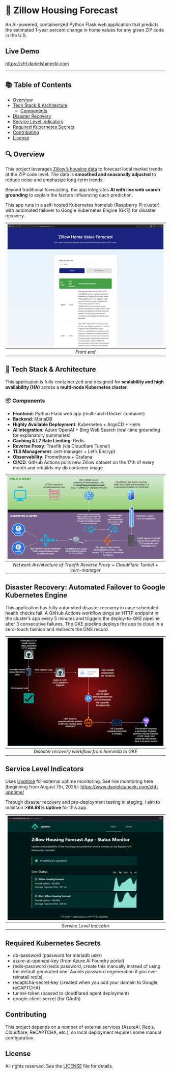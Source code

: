 # 🏡 Zillow Housing Forecast

An AI-powered, containerized Python Flask web application that predicts the estimated 1-year percent change in home values for any given ZIP code in the U.S.

## Live Demo

https://zhf.danielstanecki.com

---

## 📚 Table of Contents

- [Overview](#-overview)
- [Tech Stack & Architecture](#-tech-stack--architecture)
  - [Components](#-components)
- [Disaster Recovery](#disaster-recovery-automated-failover-to-google-kubernetes-engine)
- [Service Level Indicators](#service-level-indicators)
- [Required Kubernetes Secrets](#required-kubernetes-secrets)
- [Contributing](#contributing)
- [License](#license)

## 🔍 Overview

This project leverages [Zillow’s housing data](https://www.zillow.com/research/data/) to forecast local market trends at the ZIP code level. The data is **smoothed and seasonally adjusted** to reduce noise and emphasize long-term trends.

Beyond traditional forecasting, the app integrates **AI with live web search grounding** to explain the factors influencing each prediction.

This app runs in a self-hosted Kubernetes homelab (Raspberry Pi cluster) with automated failover to Google Kubernetes Engine (GKE) for disaster recovery.

| ![Front End](/images/frontend.png) |
|:--:| 
| *Front end* |

## 🧰 Tech Stack & Architecture

This application is fully containerized and designed for **scalability and high availability (HA)** across a **multi-node Kubernetes cluster**.

### 📦 Components

- **Frontend**: Python Flask web app (multi-arch Docker container)
- **Backend**: MariaDB
- **Highly Available Deployment**: Kubernetes + ArgoCD + Helm
- **AI Integration**: Azure OpenAI + Bing Web Search (real-time grounding for explanatory summaries)
- **Caching & L7 Rate Limiting**: Redis
- **Reverse Proxy**: Traefik (via Cloudflare Tunnel)
- **TLS Management**: cert-manager + Let’s Encrypt
- **Observability**: Prometheus + Grafana
- **CI/CD**: GitHub Actions pulls new Zillow dataset on the 17th of every month and rebuilds my db container image

| ![Architectural Diagram](/images/k8s-ingress-letsencrypt.drawio.png) |
|:--:| 
| *Network Architecture of Traefik Reverse Proxy + CloudFlare Tunnel + cert-manager* |

## Disaster Recovery: Automated Failover to Google Kubernetes Engine

This application has fully automated disaster recovery in case scheduled health checks fail. A GitHub Actions workflow pings an HTTP endpoint in the cluster’s app every 5 minutes and triggers the deploy-to-GKE pipeline after 3 consecutive failures. The GKE pipeline deploys the app to cloud in a zero-touch fashion and redirects the DNS record.

| ![disaster_recovery.drawio.png](/images/disaster_recovery.drawio.png) |
|:--:| 
| *Disaster recovery workflow from homelab to GKE* |

## Service Level Indicators

Uses [Upptime](https://upptime.js.org/) for external uptime monitoring. See live monitoring here (beginning from August 7th, 2025): https://www.danielstanecki.com/zhf-upptime/

Through disaster recovery and pre-deployment testing in staging, I aim to maintain **>99.99% uptime** for this app.

| ![upptime.png](/images/upptime.png) |
|:--:| 
| *Service Level Indicator* |

## Required Kubernetes Secrets

- db-password (password for mariadb user)
- azure-ai-openapi-key (from Azure AI Foundry portal)
- redis-password (redis password, create this manually instead of using the default generated one. Avoids password regeneration if you ever reinstall redis)
- recaptcha-secret-key (created when you add your domain to Google reCAPTCHA)
- tunnel-token (passed to cloudflared agent deployment)
- google-client-secret (for OAuth)

## Contributing

This project depends on a number of external services (AzureAI, Redis, Cloudflare, ReCAPTCHA, etc.), so local deployment requires some manual configuration.

## License

All rights reserved. See the [LICENSE](./LICENSE) file for details.
